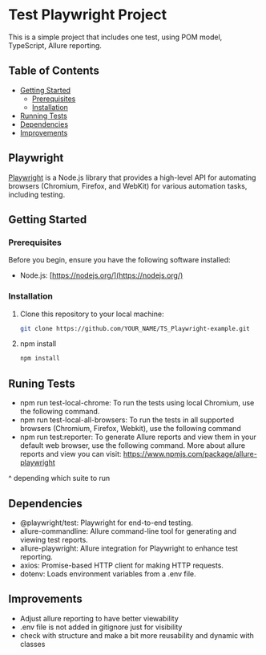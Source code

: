 # Test Playwright Project

This is a simple project that includes one test, using POM model, TypeScript, Allure reporting.

## Table of Contents

- [Getting Started](#getting-started)
  - [Prerequisites](#prerequisites)
  - [Installation](#installation)
- [Running Tests](#running-tests)
- [Dependencies](#dependencies)
- [Improvements](#improvements)

## Playwright

[Playwright](https://github.com/microsoft/playwright) is a Node.js library that provides a high-level API for automating browsers (Chromium, Firefox, and WebKit) for various automation tasks, including testing.

## Getting Started

### Prerequisites

Before you begin, ensure you have the following software installed:

- Node.js: [https://nodejs.org/](https://nodejs.org/)

### Installation

1. Clone this repository to your local machine:

   ```sh
   git clone https://github.com/YOUR_NAME/TS_Playwright-example.git

   ```

2. npm install

   ```sh
   npm install

   ```

## Runing Tests

- npm run test-local-chrome: To run the tests using local Chromium, use the following command.
- npm run test-local-all-browsers: To run the tests in all supported browsers (Chromium, Firefox, Webkit), use the following command
- npm run test:reporter: To generate Allure reports and view them in your default web browser, use the following command. More about allure reports and view you can visit: https://www.npmjs.com/package/allure-playwright

^ depending which suite to run

## Dependencies

- @playwright/test: Playwright for end-to-end testing.
- allure-commandline: Allure command-line tool for generating and viewing test reports.
- allure-playwright: Allure integration for Playwright to enhance test reporting.
- axios: Promise-based HTTP client for making HTTP requests.
- dotenv: Loads environment variables from a .env file.

## Improvements

- Adjust allure reporting to have better viewability
- .env file is not added in gitignore just for visibility
- check with structure and make a bit more reusability and dynamic with classes
